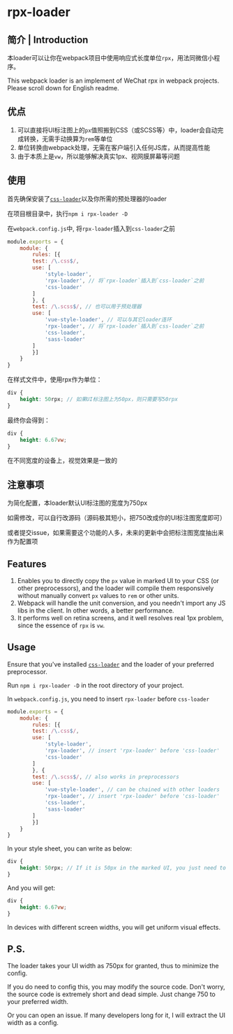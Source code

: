 # rpx-loader

## 简介 | Introduction

本loader可以让你在webpack项目中使用响应式长度单位`rpx`，用法同微信小程序。

This webpack loader is an implement of WeChat rpx in webpack projects. Please scroll down for English readme.

## 优点

1. 可以直接将UI标注图上的`px`值照搬到CSS（或SCSS等）中，loader会自动完成转换，无需手动换算为`rem`等单位
2. 单位转换由webpack处理，无需在客户端引入任何JS库，从而提高性能
3. 由于本质上是`vw`，所以能够解决真实1px、视网膜屏幕等问题

## 使用

首先确保安装了[`css-loader`](https://www.npmjs.com/package/css-loader)以及你所需的预处理器的loader

在项目根目录中，执行`npm i rpx-loader -D`

在`webpack.config.js`中, 将`rpx-loader`插入到`css-loader`之前

```javascript
module.exports = {
    module: {
        rules: [{
        test: /\.css$/,
        use: [
            'style-loader',
            'rpx-loader', // 将`rpx-loader`插入到`css-loader`之前
            'css-loader'
        ]
        }, {
        test: /\.scss$/, // 也可以用于预处理器
        use: [
            'vue-style-loader', // 可以与其它loader连环
            'rpx-loader', // 将`rpx-loader`插入到`css-loader`之前
            'css-loader',
            'sass-loader'
        ]
        }]
    }
}
```

在样式文件中，使用rpx作为单位：

```scss
div {
    height: 50rpx; // 如果UI标注图上为50px，则只需要写50rpx
}
```

最终你会得到：

```css
div {
    height: 6.67vw;
}
```

在不同宽度的设备上，视觉效果是一致的

## 注意事项

为简化配置，本loader默认UI标注图的宽度为750px

如需修改，可以自行改源码（源码极其短小，把750改成你的UI标注图宽度即可）

或者提交issue，如果需要这个功能的人多，未来的更新中会把标注图宽度抽出来作为配置项

## Features

1. Enables you to directly copy the `px` value in marked UI to your CSS (or other preprocessors), and the loader will compile them responsively without manually convert `px` values to `rem` or other units.
2. Webpack will handle the unit conversion, and you needn't import any JS libs in the client. In other words, a better performance.
3. It performs well on retina screens, and it well resolves real 1px problem, since the essence of `rpx` is `vw`.

## Usage

Ensure that you've installed [`css-loader`](https://www.npmjs.com/package/css-loader) and the loader of your preferred preprocessor.

Run `npm i rpx-loader -D` in the root directory of your project.

In `webpack.config.js`, you need to insert `rpx-loader` before `css-loader`

```javascript
module.exports = {
    module: {
        rules: [{
        test: /\.css$/,
        use: [
            'style-loader',
            'rpx-loader', // insert 'rpx-loader' before 'css-loader'
            'css-loader'
        ]
        }, {
        test: /\.scss$/, // also works in preprocessors
        use: [
            'vue-style-loader', // can be chained with other loaders
            'rpx-loader', // insert 'rpx-loader' before 'css-loader'
            'css-loader',
            'sass-loader'
        ]
        }]
    }
}
```

In your style sheet, you can write as below:

```scss
div {
    height: 50rpx; // If it is 50px in the marked UI, you just need to write 50rpx
}
```

And you will get:

```css
div {
    height: 6.67vw;
}
```

In devices with different screen widths, you will get uniform visual effects.

## P.S.

The loader takes your UI width as 750px for granted, thus to minimize the config.

If you do need to config this, you may modify the source code. Don't worry, the source code is extremely short and dead simple. Just change 750 to your preferred width.

Or you can open an issue. If many developers long for it, I will extract the UI width as a config.